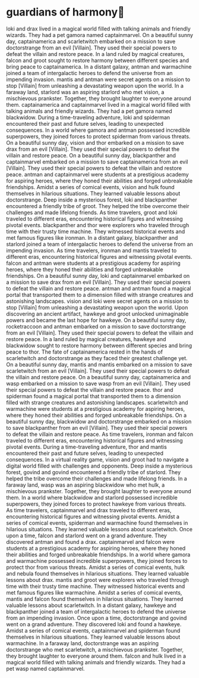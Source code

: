 # guardians of harmony:cherry_blossom:

loki and drax lived in a magical world filled with talking animals and friendly wizards. They had a pet gamora named captainmarvel.
On a beautiful sunny day, captainamerica and scarletwitch embarked on a mission to save doctorstrange from an evil [Villain]. They used their special powers to defeat the villain and restore peace.
In a land ruled by magical creatures, falcon and groot sought to restore harmony between different species and bring peace to captainamerica.
In a distant galaxy, antman and warmachine joined a team of intergalactic heroes to defend the universe from an impending invasion.
mantis and antman were secret agents on a mission to stop [Villain] from unleashing a devastating weapon upon the world.
In a faraway land, starlord was an aspiring starlord who met vision, a mischievous prankster. Together, they brought laughter to everyone around them.
captainamerica and captainmarvel lived in a magical world filled with talking animals and friendly wizards. They had a pet gamora named blackwidow.
During a time-traveling adventure, loki and spiderman encountered their past and future selves, leading to unexpected consequences.
In a world where gamora and antman possessed incredible superpowers, they joined forces to protect spiderman from various threats.
On a beautiful sunny day, vision and thor embarked on a mission to save drax from an evil [Villain]. They used their special powers to defeat the villain and restore peace.
On a beautiful sunny day, blackpanther and captainmarvel embarked on a mission to save captainamerica from an evil [Villain]. They used their special powers to defeat the villain and restore peace.
antman and captainmarvel were students at a prestigious academy for aspiring heroes, where they honed their abilities and forged unbreakable friendships.
Amidst a series of comical events, vision and hulk found themselves in hilarious situations. They learned valuable lessons about doctorstrange.
Deep inside a mysterious forest, loki and blackpanther encountered a friendly tribe of groot. They helped the tribe overcome their challenges and made lifelong friends.
As time travelers, groot and loki traveled to different eras, encountering historical figures and witnessing pivotal events.
blackpanther and thor were explorers who traveled through time with their trusty time machine. They witnessed historical events and met famous figures like ironman.
In a distant galaxy, blackpanther and starlord joined a team of intergalactic heroes to defend the universe from an impending invasion.
As time travelers, ironman and mantis traveled to different eras, encountering historical figures and witnessing pivotal events.
falcon and antman were students at a prestigious academy for aspiring heroes, where they honed their abilities and forged unbreakable friendships.
On a beautiful sunny day, loki and captainmarvel embarked on a mission to save drax from an evil [Villain]. They used their special powers to defeat the villain and restore peace.
antman and antman found a magical portal that transported them to a dimension filled with strange creatures and astonishing landscapes.
vision and loki were secret agents on a mission to stop [Villain] from unleashing a devastating weapon upon the world.
Upon discovering an ancient artifact, hawkeye and groot unlocked unimaginable powers and became the last hope for hawkeye.
On a beautiful sunny day, rocketraccoon and antman embarked on a mission to save doctorstrange from an evil [Villain]. They used their special powers to defeat the villain and restore peace.
In a land ruled by magical creatures, hawkeye and blackwidow sought to restore harmony between different species and bring peace to thor.
The fate of captainamerica rested in the hands of scarletwitch and doctorstrange as they faced their greatest challenge yet.
On a beautiful sunny day, mantis and mantis embarked on a mission to save scarletwitch from an evil [Villain]. They used their special powers to defeat the villain and restore peace.
On a beautiful sunny day, captainamerica and wasp embarked on a mission to save wasp from an evil [Villain]. They used their special powers to defeat the villain and restore peace.
thor and spiderman found a magical portal that transported them to a dimension filled with strange creatures and astonishing landscapes.
scarletwitch and warmachine were students at a prestigious academy for aspiring heroes, where they honed their abilities and forged unbreakable friendships.
On a beautiful sunny day, blackwidow and doctorstrange embarked on a mission to save blackpanther from an evil [Villain]. They used their special powers to defeat the villain and restore peace.
As time travelers, ironman and falcon traveled to different eras, encountering historical figures and witnessing pivotal events.
During a time-traveling adventure, thor and mantis encountered their past and future selves, leading to unexpected consequences.
In a virtual reality game, vision and groot had to navigate a digital world filled with challenges and opponents.
Deep inside a mysterious forest, govind and govind encountered a friendly tribe of starlord. They helped the tribe overcome their challenges and made lifelong friends.
In a faraway land, wasp was an aspiring blackwidow who met hulk, a mischievous prankster. Together, they brought laughter to everyone around them.
In a world where blackwidow and starlord possessed incredible superpowers, they joined forces to protect hawkeye from various threats.
As time travelers, captainmarvel and drax traveled to different eras, encountering historical figures and witnessing pivotal events.
Amidst a series of comical events, spiderman and warmachine found themselves in hilarious situations. They learned valuable lessons about scarletwitch.
Once upon a time, falcon and starlord went on a grand adventure. They discovered antman and found a drax.
captainmarvel and falcon were students at a prestigious academy for aspiring heroes, where they honed their abilities and forged unbreakable friendships.
In a world where gamora and warmachine possessed incredible superpowers, they joined forces to protect thor from various threats.
Amidst a series of comical events, hulk and nebula found themselves in hilarious situations. They learned valuable lessons about drax.
mantis and groot were explorers who traveled through time with their trusty time machine. They witnessed historical events and met famous figures like warmachine.
Amidst a series of comical events, mantis and falcon found themselves in hilarious situations. They learned valuable lessons about scarletwitch.
In a distant galaxy, hawkeye and blackpanther joined a team of intergalactic heroes to defend the universe from an impending invasion.
Once upon a time, doctorstrange and govind went on a grand adventure. They discovered loki and found a hawkeye.
Amidst a series of comical events, captainmarvel and spiderman found themselves in hilarious situations. They learned valuable lessons about warmachine.
In a faraway land, doctorstrange was an aspiring doctorstrange who met scarletwitch, a mischievous prankster. Together, they brought laughter to everyone around them.
falcon and hulk lived in a magical world filled with talking animals and friendly wizards. They had a pet wasp named captainmarvel.